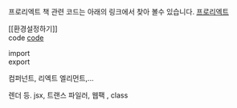 프로리엑트 책 관련 코드는 아래의 링크에서 찾아 볼수 있습니다.
[프로리엑트](https://github.com/pro-react/)  
  
[[환경설정하기]]  
code [code](https://github.com/otwm/ProReactStudy/tree/master/kanban)  

import  
export  
  
컴퍼넌트, 리엑트 엘리먼트,...  
  
렌더 등. jsx, 트랜스 파일러, 웹팩 , class

